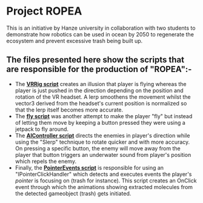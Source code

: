 # Project ROPEA
This is an initiative by Hanze university in collaboration with two students to demonstrate how robotics can be used in ocean by 2050 to regenerate the ecosystem and prevent excessive trash being built up.
## The files presented here show the scripts that are responsible for the production of "ROPEA":-

* The [**VRRig script**](ROPEA_Unity/Assets/Scripts/VRRig.cs) creates an illusion that player is flying whereas the player is just pushed in the direction depending on the position and rotation of the VR headset. A lerp smoothens the movement whilst the vector3 derived from the headset's current position is normalized so that the lerp itself becomes more accurate.
* The [**fly script**](ROPEA_Unity/Assets/Scripts/fly.cs) was another attempt to make the player "fly" but instead of letting them move by keeping a button pressed they were using a jetpack to fly around.
* The [**AIController script**](ROPEA_Unity/Assets/Scripts/AIController.cs) directs the enemies in player's direction while using the "Slerp" technique to rotate quicker and with more accuracy. On pressing a specific button, the enemy will move away from the player that button triggers an underwater sound from player's position which repels the enemy.
* Finally, the [**PointerEvents script**](ROPEA_Unity/Assets/Scripts/PointerEvents.cs) is responsible for using an "IPointerClickHandler" which detects and executes events the player's _pointer_ is focusing on (trash for instance). This script creates an OnClick event through which the animations showing extracted molecules from the detected gameobject (trash) gets initiated.
